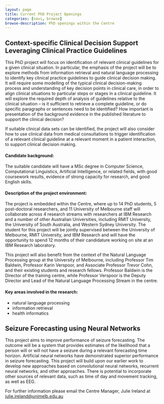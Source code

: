 ```yaml
---
layout: page
title: Current PhD Project Openings
categories: [navi, browse]
browse-description: PhD openings within the Centre
---
```


## Context-specific Clinical Decision Support Leveraging Clinical Practice Guidelines
     
This PhD project will focus on identification of relevant clinical guidelines
for a given clinical situation. In particular, the emphasis of the project
will be to explore methods from information retrieval and natural language
processing to identify key clinical practice guidelines to guide clinical
decision making. It will require some modelling of the typical clinical
decision-making process and understanding of key decision points in clinical
care, in order to align clinical situations to particular steps or stages in a
clinical guideline. It will explore the required depth of analysis of
guidelines relative to the clinical situation – is it sufficient to retrieve a
complete guideline, or do specific paragraphs or sentences need to be
identified? How important is presentation of the background evidence in the
published literature to support the clinical decision?

If suitable clinical data sets can be identified, the project will also
consider how to use clinical data from medical consultations to trigger
identification of a relevant clinical guideline at a relevant moment in a
patient interaction, to support clinical decision making.

#### Candidate background:

The suitable candidate will have a MSc degree in Computer Science, Computational Linguistics,
Artificial Intelligence, or related fields, with good coursework results, evidence of strong capacity
for research, and good English skills.

#### Description of the project environment:

The project is embedded within the Centre, where up to 14 PhD students, 5
post-doctoral researchers, and 11 University of Melbourne staff will
collaborate across 4 research streams with researchers at IBM Research and a
number of other Australian Universities, including RMIT University, the
University of South Australia, and Western Sydney University. The student for
this project will be jointly supervised between the University of Melbourne,
RMIT University, and IBM Research and will have the opportunity to spend 12
months of their candidature working on site at an IBM Research laboratory.

This project will also benefit from the context of the Natural Language Processing group at the
University of Melbourne, including Professor Tim Baldwin, Professor Karin Verspoor, and
Associate Professor Trevor Cohn, and their existing students and research fellows. Professor
Baldwin is the Director of the training centre, while Professor Verspoor is the Deputy Director and
Lead of the Natural Language Processing Stream in the centre.

#### Key areas involved in the research:

* natural language processing
* information retrieval
* health informatics


## Seizure Forecasting using Neural Networks
     
This project aims to improve performance of seizure forecasting.  The outcome will be a system that provides estimates of the likelihood that a person will or will not have a seizure during a relevant forecasting time horizon. Artificial neural networks have demonstrated superior performance in seizure forecasting. This project will build upon our earlier work to develop new approaches based on convolutional neural networks, recurrent neural networks, and other approaches. There is potential to incorporate other sources of relevant data, such as time of day and movement tracking, as well as EEG.


For further information please email the Centre Manager, Julie Ireland at julie.ireland@unimelb.edu.au

